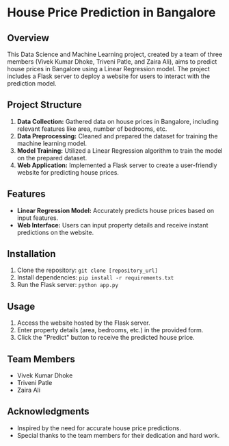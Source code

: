 # House Price Prediction in Bangalore

## Overview
This Data Science and Machine Learning project, created by a team of three members (Vivek Kumar Dhoke, Triveni Patle, and Zaira Ali), aims to predict house prices in Bangalore using a Linear Regression model. The project includes a Flask server to deploy a website for users to interact with the prediction model.

## Project Structure
1. **Data Collection:** Gathered data on house prices in Bangalore, including relevant features like area, number of bedrooms, etc.
2. **Data Preprocessing:** Cleaned and prepared the dataset for training the machine learning model.
3. **Model Training:** Utilized a Linear Regression algorithm to train the model on the prepared dataset.
4. **Web Application:** Implemented a Flask server to create a user-friendly website for predicting house prices.

## Features
- **Linear Regression Model:** Accurately predicts house prices based on input features.
- **Web Interface:** Users can input property details and receive instant predictions on the website.

## Installation
1. Clone the repository: `git clone [repository_url]`
2. Install dependencies: `pip install -r requirements.txt`
3. Run the Flask server: `python app.py`

## Usage
1. Access the website hosted by the Flask server.
2. Enter property details (area, bedrooms, etc.) in the provided form.
3. Click the "Predict" button to receive the predicted house price.

## Team Members
- Vivek Kumar Dhoke
- Triveni Patle
- Zaira Ali

## Acknowledgments
- Inspired by the need for accurate house price predictions.
- Special thanks to the team members for their dedication and hard work.
